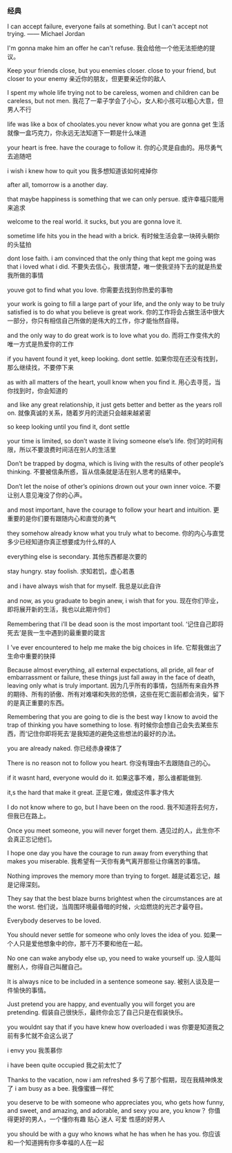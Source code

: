 ### 经典
I can accept failure, everyone fails at something. But I can't accept not trying. —— Michael Jordan

I'm gonna make him an offer he can't refuse.
我会给他一个他无法拒绝的提议。

Keep your friends close, but you enemies closer.
close to your friend, but closer to your enemy
亲近你的朋友，但更要亲近你的敌人

I spent my whole life trying not to be careless, women and children can be careless, but not men.
我花了一辈子学会了小心，女人和小孩可以粗心大意，但男人不行

life was like a box of choolates.you never know what you are gonna get 
生活就像一盒巧克力，你永远无法知道下一颗是什么味道 

your heart is free. have the courage to follow it. 
你的心灵是自由的。用尽勇气去追随吧 

i wish i knew how to quit you 
我多想知道该如何戒掉你 

after all, tomorrow is a another day. 

that maybe happiness is something that we can only persue.
或许幸福只能用来追求 

welcome to the real world. it sucks, but you are gonna love it. 

sometime life hits you in the head with a brick.
有时候生活会拿一块砖头朝你的头猛拍 

dont lose faith. i am convinced that the only thing that kept me going was that i loved what i did. 
不要失去信心，我很清楚，唯一使我坚持下去的就是热爱我所做的事情 

youve got to find what you love.
你需要去找到你热爱的事物 

your work is going to fill a large part of your life, and the only way to be truly satisfied is to do what you believe is great work.
你的工作将会占据生活中很大一部分，你只有相信自己所做的是伟大的工作，你才能怡然自得。 

and the only way to do great work is to love what you do.
而将工作变伟大的唯一方式是热爱你的工作 

if you havent found it yet, keep looking. dont settle.
如果你现在还没有找到，那么继续找，不要停下来 

as with all matters of the heart, youll know when you find it. 
用心去寻觅，当你找到时，你会知道的 

and like any great relationship, it just gets better and better as the years roll on.
就像真诚的关系，随着岁月的流逝只会越来越紧密 

so keep looking until you find it, dont settle 



your time is limited, so don’t waste it living someone else’s life. 
你们的时间有限，所以不要浪费时间活在别人的生活里 

Don’t be trapped by dogma, which is living with the results of other people’s thinking. 
不要被信条所惑，盲从信条就是活在别人思考的结果中。 

Don’t let the noise of other’s opinions drown out your own inner voice. 
不要让别人意见淹没了你的心声。 

and most important, have the courage to follow your heart and intuition. 
更重要的是你们要有跟随内心和直觉的勇气 

they somehow already know what you truly what to become. 
你的内心与直觉多少已经知道你真正想要成为什么样的人 

everything else is secondary. 
其他东西都是次要的 

stay hungry. stay foolish. 
求知若饥，虚心若愚 

and i have always wish that for myself.
我总是以此自许 

and now, as you graduate to begin anew, i wish that for you.
现在你们毕业，即将展开新的生活，我也以此期许你们 




Remembering that i’ll be dead soon is the most important tool.
‘记住自己即将死去’是我一生中遇到的最重要的箴言 

I ’ve ever encountered to help me make the big choices in life. 
它帮我做出了生命中重要的抉择 

Because almost everything, all external expectations, all pride, all fear of embarrassment or failure, these things just fall away in the face of death, leaving only what is truly important. 
因为几乎所有的事情，包括所有来自外界的期待、所有的骄傲、所有对难堪和失败的恐惧，这些在死亡面前都会消失，留下的是真正重要的东西。 

Remembering that you are going to die is the best way I know to avoid the trap of thinking you have something to lose. 
有时候你会想自己会失去某些东西，而‘记住你即将死去’是我知道的避免这些想法的最好的办法。 

you are already naked.
你已经赤身裸体了 

There is no reason not to follow you heart.
你没有理由不去跟随自己的心。 


if it wasnt hard, everyone would do it.
如果这事不难，那么谁都能做到. 

it,s the hard that make it great.
正是它难，做成这件事才伟大 


I do not know where to go, but I have been on the rood. 
我不知道将去何方，但我已在路上。 

Once you meet someone, you will never forget them. 
遇见过的人，此生你不会真正忘记他们。 

I hope one day you have the courage to run away from everything that makes you miserable. 
我希望有一天你有勇气离开那些让你痛苦的事情。 

Nothing improves the memory more than trying to forget. 
越是试着忘记，越是记得深刻。 

They say that the best blaze burns brightest when the circumstances are at the worst. 
他们说，当周围环境最昏暗的时候，火焰燃烧的光芒才最夺目。 

Everybody deserves to be loved. 

You should never settle for someone who only loves the idea of you. 
如果一个人只是爱他想象中的你，那千万不要和他在一起。 

No one can wake anybody else up, you need to wake yourself up. 
没人能叫醒别人，你得自己叫醒自己。 

It is always nice to be included in a sentence someone say. 
被别人谈及是一件愉快的事情。 


Just pretend you are happy, and eventually you will forget you are pretending. 
假装自己很快乐，最终你会忘了自己只是在假装快乐。 



you wouldnt say that if you have knew how overloaded i was 
你要是知道我之前有多忙就不会这么说了 

i envy you
我羡慕你 

i have been quite occupied
我之前太忙了 

Thanks to the vacation, now i am refreshed 
多亏了那个假期，现在我精神焕发了 
i am busy as a bee. 
我像蜜蜂一样忙 


you deserve to be with someone who appreciates you, who gets how funny, and sweet, and amazing, and adorable, and sexy you are, you know？
你值得更好的男人，一个懂你有趣 贴心 迷人 可爱 性感的好男人 


you should be with a guy who knows what he has when he has you. 你应该和一个知道拥有你多幸福的人在一起



